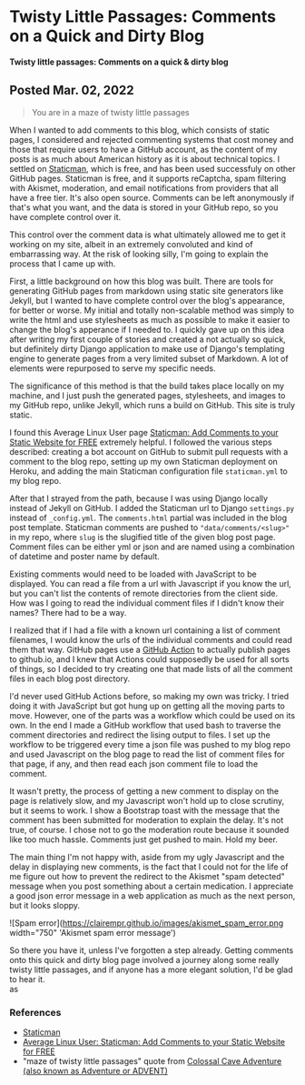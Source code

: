 # Twisty Little Passages: Comments on a Quick and Dirty Blog

#### Twisty little passages: Comments on a quick & dirty blog  

## Posted Mar. 02, 2022

> You are in a maze of twisty little passages

When I wanted to add comments to this blog, which consists of static pages, I considered and rejected commenting systems that cost money and those that require users to have a GitHub account, as the content of my posts is as much about American history as it is about technical topics. I settled on <a href="https://staticman.net/">Staticman</a>, which is free, and has been used successfuly on other GitHub pages. Staticman is free, and it supports reCaptcha, spam filtering with Akismet, moderation, and email notifications from providers that all have a free tier. It's also open source. Comments can be left anonymously if that's what you want, and the data is stored in your GitHub repo, so you have complete control over it.   

This control over the comment data is what ultimately allowed me to get it working on my site, albeit in an extremely convoluted and kind of embarrassing way. At the risk of looking silly, I'm going to explain the process that I came up with.  

First, a little background on how this blog was built. There are tools for generating GitHub pages from markdown using static site generators like Jekyll, but I wanted to have complete control over the blog's appearance, for better or worse. My initial and totally non-scalable method was simply to write the html and use stylesheets as much as possible to make it easier to change the blog's apperance if I needed to. I quickly gave up on this idea after writing my first couple of stories and created a not actually so quick, but definitely dirty Django application to make use of Django's templating engine to generate pages from a very limited subset of Markdown. A lot of elements were repurposed to serve my specific needs.  

The significance of this method is that the build takes place locally on my machine, and I just push the generated pages, stylesheets, and images to my GitHub repo, unlike Jekyll, which runs a build on GitHub. This site is truly static.   

I found this Average Linux User page <a href="https://averagelinuxuser.com/staticman-comments/">Staticman: Add Comments to your Static Website for FREE</a> extremely helpful. I followed the various steps described: creating a bot account on GitHub to submit pull requests with a comment to the blog repo, setting up my own Staticman deployment on Heroku, and adding the main Staticman configuration file `staticman.yml` to my blog repo.   

After that I strayed from the path, because I was using Django locally instead of Jekyll on GitHub. I added the Staticman url to Django `settings.py` instead of `_config.yml`. The `comments.html` partial was included in the blog post template. Staticman comments are pushed to `"data/comments/<slug>"` in my repo, where `slug` is the slugified title of the given blog post page. Comment files can be either yml or json and are named using a combination of datetime and poster name by default.  

Existing comments would need to be loaded with JavaScript to be displayed. You can read a file from a url with Javascript if you know the url, but you can't list the contents of remote directories from the client side. How was I going to read the individual comment files if I didn't know their names? There had to be a way.  

I realized that if I had a file with a known url containing a list of comment filenames, I would know the urls of the individual comments and could read them that way. GitHub pages use a <a href="https://docs.github.com/en/actions">GitHub Action</a> to actually publish pages to github.io, and I knew that Actions could supposedly be used for all sorts of things, so I decided to try creating one that made lists of all the comment files in each blog post directory.  

I'd never used GitHub Actions before, so making my own was tricky. I tried doing it with JavaScript but got hung up on getting all the moving parts to move. However, one of the parts was a workflow which could be used on its own. In the end I made a GitHub workflow that used bash to traverse the comment directories and redirect the lising output to files. I set up the workflow to be triggered every time a json file was pushed to my blog repo and used Javascript on the blog page to read the list of comment files for that page, if any, and then read each json comment file to load the comment.  

It wasn't pretty, the process of getting a new comment to display on the page is relatively slow, and my Javascript won't hold up to close scrutiny, but it seems to work. I show a Bootstrap toast with the message that the comment has been submitted for moderation to explain the delay. It's not true, of course. I chose not to go the moderation route because it sounded like too much hassle. Comments just get pushed to main. Hold my beer.  

The main thing I'm not happy with, aside from my ugly Javascript and the delay in displaying new comments, is the fact that I could not for the life of me figure out how to prevent the redirect to the Akismet "spam detected" message when you post something about a certain medication. I appreciate a good json error message in a web application as much as the next person, but it looks sloppy.  

![Spam error](https://clairempr.github.io/images/akismet_spam_error.png width="750" 'Akismet spam error message')

So there you have it, unless I've forgotten a step already. Getting comments onto this quick and dirty blog page involved a journey along some really twisty little passages, and if anyone has a more elegant solution, I'd be glad to hear it.  
as 

### References
- <a href="https://staticman.net/">Staticman</a>
- <a href="https://averagelinuxuser.com/staticman-comments/">Average Linux User: Staticman: Add Comments to your Static Website for FREE</a>
- "maze of twisty little passages" quote from <a href="https://en.wikipedia.org/wiki/Colossal_Cave_Adventure">Colossal Cave Adventure (also known as Adventure or ADVENT)</a> 
